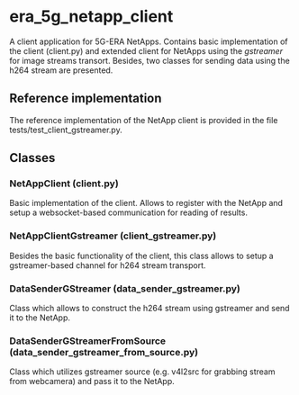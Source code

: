 # era_5g_netapp_client

A client application for 5G-ERA NetApps. Contains basic implementation of the client (client.py) and extended client for NetApps using the *gstreamer* for image streams transort. Besides, two classes for sending data using the h264 stream are presented.

## Reference implementation

The reference implementation of the NetApp client is provided in the file tests/test_client_gstreamer.py.

## Classes

### NetAppClient (client.py)

Basic implementation of the client. Allows to register with the NetApp and setup a websocket-based communication for reading of results.

### NetAppClientGstreamer (client_gstreamer.py)

Besides the basic functionality of the client, this class allows to setup a gstreamer-based channel for h264 stream transport.

### DataSenderGStreamer (data_sender_gstreamer.py)

Class which allows to construct the h264 stream using gstreamer and send it to the NetApp.

### DataSenderGStreamerFromSource (data_sender_gstreamer_from_source.py)

Class which utilizes gstreamer source (e.g. v4l2src for grabbing stream from webcamera) and pass it to the NetApp.
